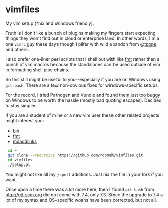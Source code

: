 vimfiles
========

My vim setup (\*nix and Windows friendly).

Truth is I don't like a bunch of plugins making my fingers start expecting
things they won't find out in cloud or enterprise land. In other words,
I'm a one `vimrc` guy these days though I pilfer with wild abandon from
@[tpope][] and others.

I also prefer one-liner perl scripts that I shell out with like
[fmt][] rather then a bunch of vim macros because the standalones can
be used outside of vim in formatting shell pipe chains.


So this still might be useful to you--especially if you are on Windows
using `git-bash`. There are a few non-obvious fixes for windows-specific
setups.

For the record, I tried Pathogen and Vundle and found them just too buggy
on Windows to be worth the hassle (mostly bad quoting escapes). Decided to
stay simpler.

If you are a student of mine or a new vim user these other related projects
might interest you:

* [bin][]
* [fmt][]
* [mdaddlinks][]

``` bash
 cd ~
 git clone --recursive https://github.com/robmuh/vimfiles.git
 cd vimfiles
 ./setup.pl
 ```

You might not like all my `/spell` additions. Just nix the file in
your fork if you want.

Once upon a time there was a lot more here, then I found `git-bash`
from http://git-scm.org did not come with 7.4, only 7.3. Since the
upgrade to 7.4 a lot of my syntax and OS-specific woahs have been
corrected, but not all.

[bin]: http://github.com/robmuh/bin
[fmt]: http://github.com/robmuh/fmt
[mdaddlinks]: http://github.com/robmuh/mdaddlinks
[tpope]: http://github.com/tpope

